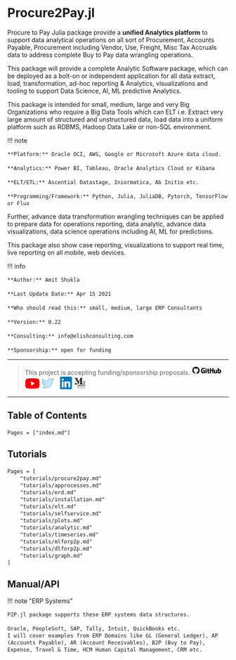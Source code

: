 # Procure2Pay.jl

Procure to Pay Julia package provide a **unified Analytics platform** to support data analytical operations on all sort of Procurement, Accounts Payable, Procurement including Vendor, Use, Freight, Misc Tax Accruals data to address complete Buy to Pay data wrangling operations.

This package will provide a complete Analytic Software package, which can be deployed as a bolt-on or independent application for all data extract, load, transformation, ad-hoc reporting & Analytics, visualizations and tooling to support Data Science, AI, ML predictive Analytics.

This package is intended for small, medium, large and very Big Organizations who require a Big Data Tools which can ELT i.e. Extract very large amount of structured and unstructured data, load data into a uniform platform such as RDBMS, Hadoop Data Lake or non-SQL environment.

!!! note

    **Platform:** Oracle OCI, AWS, Google or Microsoft Azure data cloud.

    **Analytics:** Power BI, Tableau, Oracle Analytics Cloud or Kibana

    **ELT/ETL:** Ascential Datastage, Iniormatica, Ab Initio etc.

    **Programming/Framework:** Python, Julia, JuliaDB, Pytorch, TensorFlow or Flux


Further, advance data transformation wrangling techniques can be applied to prepare data for operations reporting, data analytic, advance data visualizations, data science operations including AI, ML for predictions.

This package also show case reporting, visualizations to support real time, live reporting on all mobile, web devices. 

!!! info

    **Author:** Amit Shukla

    **Last Update Date:** Apr 15 2021

    **Who should read this:** small, medium, large ERP Consultants

    **Version:** 0.22

    **Consulting:** info@elishconsulting.com

    **Sponsorship:** open for funding
---

> This project is accepting funding/sponsorship proposals.
[![GitHub](images/github.png)](https://github.com/AmitXShukla)
[![YouTube](images/youtube.png)](http://youtube.com/AmitShukla_AI)
[![Twitter](images/twitter.png)](http://twitter.com/ashuklax)
[![LinkedIn](images/linkedin.png)](https://www.linkedin.com/in/ashuklax)
[![Medium](images/medium.png)](https://medium.com/@Amit_Shukla)

---

## Table of Contents

```@contents
Pages = ["index.md"]
```
## Tutorials

```@contents
Pages = [
	"tutorials/procure2pay.md"
	"tutorials/approcesses.md"
	"tutorials/erd.md"
	"tutorials/installation.md"
	"tutorials/elt.md"
	"tutorials/selfservice.md"
	"tutorials/plots.md"
	"tutorials/analytic.md"
	"tutorials/timeseries.md"
	"tutorials/mlforp2p.md"
	"tutorials/dlforp2p.md"
	"tutorials/graph.md"
]
```

## Manual/API

!!! note "ERP Systems"

    P2P.jl package supports these ERP systems data structures.

    Oracle, PeopleSoft, SAP, Tally, Intuit, QuickBooks etc.
    I will cover examples from ERP Domains like GL (General Ledger), AP (Accounts Payable), AR (Account Receivables), B2P (Buy to Pay), Expense, Travel & Time, HCM Human Capital Management, CRM etc.
